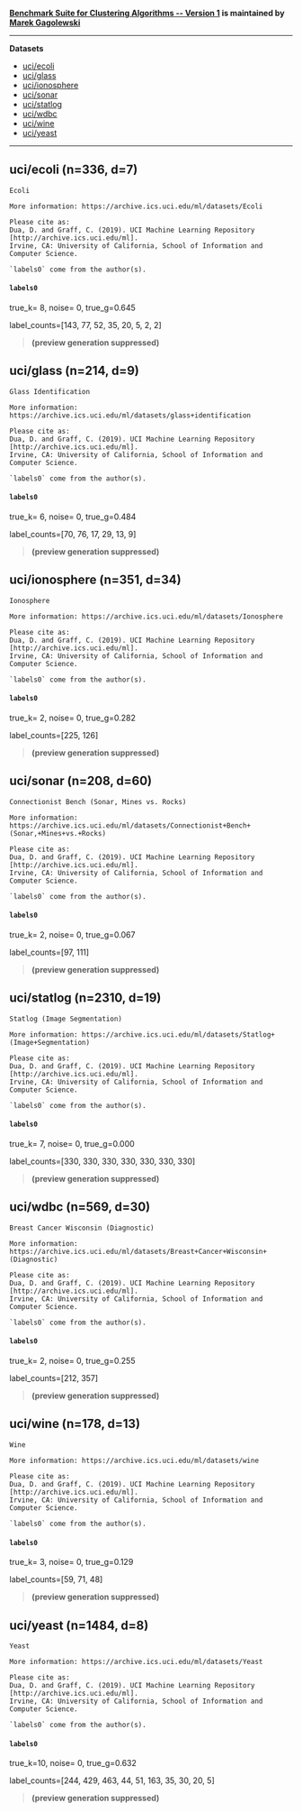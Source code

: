 **[Benchmark Suite for Clustering Algorithms -- Version 1](https://github.com/gagolews/clustering_benchmarks_v1)
is maintained by [Marek Gagolewski](http://www.gagolewski.com)**


--------------------------------------------------------------------------------

**Datasets**

* [uci/ecoli](#uci_ecoli)
* [uci/glass](#uci_glass)
* [uci/ionosphere](#uci_ionosphere)
* [uci/sonar](#uci_sonar)
* [uci/statlog](#uci_statlog)
* [uci/wdbc](#uci_wdbc)
* [uci/wine](#uci_wine)
* [uci/yeast](#uci_yeast)

--------------------------------------------------------------------------------

## uci/ecoli (n=336, d=7) <a name="uci_ecoli"></a>

    Ecoli
    
    More information: https://archive.ics.uci.edu/ml/datasets/Ecoli
    
    Please cite as:
    Dua, D. and Graff, C. (2019). UCI Machine Learning Repository
    [http://archive.ics.uci.edu/ml].
    Irvine, CA: University of California, School of Information and Computer Science.
    
    `labels0` come from the author(s).
    


#### `labels0`

true_k= 8, noise=    0, true_g=0.645

label_counts=[143, 77, 52, 35, 20, 5, 2, 2]

> **(preview generation suppressed)**





## uci/glass (n=214, d=9) <a name="uci_glass"></a>

    Glass Identification
    
    More information: https://archive.ics.uci.edu/ml/datasets/glass+identification
    
    Please cite as:
    Dua, D. and Graff, C. (2019). UCI Machine Learning Repository
    [http://archive.ics.uci.edu/ml].
    Irvine, CA: University of California, School of Information and Computer Science.
    
    `labels0` come from the author(s).
    


#### `labels0`

true_k= 6, noise=    0, true_g=0.484

label_counts=[70, 76, 17, 29, 13, 9]

> **(preview generation suppressed)**





## uci/ionosphere (n=351, d=34) <a name="uci_ionosphere"></a>

    Ionosphere
    
    More information: https://archive.ics.uci.edu/ml/datasets/Ionosphere
    
    Please cite as:
    Dua, D. and Graff, C. (2019). UCI Machine Learning Repository
    [http://archive.ics.uci.edu/ml].
    Irvine, CA: University of California, School of Information and Computer Science.
    
    `labels0` come from the author(s).
    


#### `labels0`

true_k= 2, noise=    0, true_g=0.282

label_counts=[225, 126]

> **(preview generation suppressed)**





## uci/sonar (n=208, d=60) <a name="uci_sonar"></a>

    Connectionist Bench (Sonar, Mines vs. Rocks)
    
    More information: https://archive.ics.uci.edu/ml/datasets/Connectionist+Bench+(Sonar,+Mines+vs.+Rocks)
    
    Please cite as:
    Dua, D. and Graff, C. (2019). UCI Machine Learning Repository
    [http://archive.ics.uci.edu/ml].
    Irvine, CA: University of California, School of Information and Computer Science.
    
    `labels0` come from the author(s).
    


#### `labels0`

true_k= 2, noise=    0, true_g=0.067

label_counts=[97, 111]

> **(preview generation suppressed)**





## uci/statlog (n=2310, d=19) <a name="uci_statlog"></a>

    Statlog (Image Segmentation)
    
    More information: https://archive.ics.uci.edu/ml/datasets/Statlog+(Image+Segmentation)
    
    Please cite as:
    Dua, D. and Graff, C. (2019). UCI Machine Learning Repository
    [http://archive.ics.uci.edu/ml].
    Irvine, CA: University of California, School of Information and Computer Science.
    
    `labels0` come from the author(s).
    


#### `labels0`

true_k= 7, noise=    0, true_g=0.000

label_counts=[330, 330, 330, 330, 330, 330, 330]

> **(preview generation suppressed)**





## uci/wdbc (n=569, d=30) <a name="uci_wdbc"></a>

    Breast Cancer Wisconsin (Diagnostic)
    
    More information: https://archive.ics.uci.edu/ml/datasets/Breast+Cancer+Wisconsin+(Diagnostic)
    
    Please cite as:
    Dua, D. and Graff, C. (2019). UCI Machine Learning Repository
    [http://archive.ics.uci.edu/ml].
    Irvine, CA: University of California, School of Information and Computer Science.
    
    `labels0` come from the author(s).
    


#### `labels0`

true_k= 2, noise=    0, true_g=0.255

label_counts=[212, 357]

> **(preview generation suppressed)**





## uci/wine (n=178, d=13) <a name="uci_wine"></a>

    Wine
    
    More information: https://archive.ics.uci.edu/ml/datasets/wine
    
    Please cite as:
    Dua, D. and Graff, C. (2019). UCI Machine Learning Repository
    [http://archive.ics.uci.edu/ml].
    Irvine, CA: University of California, School of Information and Computer Science.
    
    `labels0` come from the author(s).
    


#### `labels0`

true_k= 3, noise=    0, true_g=0.129

label_counts=[59, 71, 48]

> **(preview generation suppressed)**





## uci/yeast (n=1484, d=8) <a name="uci_yeast"></a>

    Yeast
    
    More information: https://archive.ics.uci.edu/ml/datasets/Yeast
    
    Please cite as:
    Dua, D. and Graff, C. (2019). UCI Machine Learning Repository
    [http://archive.ics.uci.edu/ml].
    Irvine, CA: University of California, School of Information and Computer Science.
    
    `labels0` come from the author(s).
    


#### `labels0`

true_k=10, noise=    0, true_g=0.632

label_counts=[244, 429, 463, 44, 51, 163, 35, 30, 20, 5]

> **(preview generation suppressed)**





